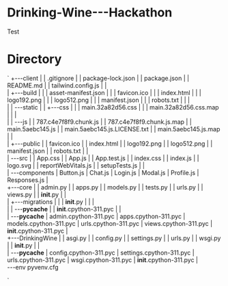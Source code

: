 # Drinking-Wine---Hackathon

Test



# Directory
        
`
+---client
|   |   .gitignore
|   |   package-lock.json
|   |   package.json
|   |   README.md
|   |   tailwind.config.js
|   |   
|   +---build
|   |   |   asset-manifest.json
|   |   |   favicon.ico
|   |   |   index.html
|   |   |   logo192.png
|   |   |   logo512.png
|   |   |   manifest.json
|   |   |   robots.txt
|   |   |   
|   |   \---static
|   |       +---css
|   |       |       main.32a82d56.css
|   |       |       main.32a82d56.css.map
|   |       |       
|   |       \---js
|   |               787.c4e7f8f9.chunk.js
|   |               787.c4e7f8f9.chunk.js.map
|   |               main.5aebc145.js
|   |               main.5aebc145.js.LICENSE.txt
|   |               main.5aebc145.js.map
|   |               
|   +---public
|   |       favicon.ico
|   |       index.html
|   |       logo192.png
|   |       logo512.png
|   |       manifest.json
|   |       robots.txt
|   |       
|   \---src
|       |   App.css
|       |   App.js
|       |   App.test.js
|       |   index.css
|       |   index.js
|       |   logo.svg
|       |   reportWebVitals.js
|       |   setupTests.js
|       |   
|       \---components
|               Button.js
|               Chat.js
|               Login.js
|               Modal.js
|               Profile.js
|               Responses.js
|               
+---core
|   |   admin.py
|   |   apps.py
|   |   models.py
|   |   tests.py
|   |   urls.py
|   |   views.py
|   |   __init__.py
|   |   
|   +---migrations
|   |   |   __init__.py
|   |   |   
|   |   \---__pycache__
|   |           __init__.cpython-311.pyc
|   |           
|   \---__pycache__
|           admin.cpython-311.pyc
|           apps.cpython-311.pyc
|           models.cpython-311.pyc
|           urls.cpython-311.pyc
|           views.cpython-311.pyc
|           __init__.cpython-311.pyc
|           
+---DrinkingWine
|   |   asgi.py
|   |   config.py
|   |   settings.py
|   |   urls.py
|   |   wsgi.py
|   |   __init__.py
|   |   
|   \---__pycache__
|           config.cpython-311.pyc
|           settings.cpython-311.pyc
|           urls.cpython-311.pyc
|           wsgi.cpython-311.pyc
|           __init__.cpython-311.pyc
|           
\---env
        pyvenv.cfg
        
`
